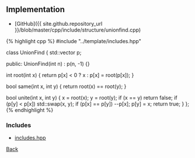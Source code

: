 ## Implementation

- [GitHub]({{ site.github.repository_url }}/blob/master/cpp/include/structure/unionfind.cpp)

{% highlight cpp %}
#include "../template/includes.hpp"

class UnionFind {
  std::vector<int> p;

public:
  UnionFind(int n) : p(n, -1) {}

  int root(int x) { return p[x] < 0 ? x : p[x] = root(p[x]); }

  bool same(int x, int y) { return root(x) == root(y); }

  bool unite(int x, int y) {
    x = root(x);
    y = root(y);
    if (x == y) return false;
    if (p[y] < p[x]) std::swap(x, y);
    if (p[x] == p[y]) --p[x];
    p[y] = x;
    return true;
  }
};
{% endhighlight %}

### Includes

- [includes.hpp](../template/includes)

[Back](../..)
